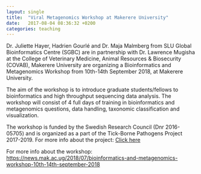 ```yaml
---
layout: single
title:  "Viral Metagenomics Workshop at Makerere University"
date:   2017-08-04 08:36:32 +0200
categories: teaching
---
```


Dr. Juliette Hayer, Hadrien Gourlé and Dr. Maja Malmberg from SLU Global Bioinformatics Centre (SGBC) are in partnership with Dr. Lawrence Mugisha at the College of Veterinary Medicine, Animal Resources & Biosecurity (COVAB), Makerere University are organizing a Bioinformatics and Metagenomics Workshop from 10th-14th September 2018, at Makerere University.

The aim of the workshop is to introduce graduate students/fellows to bioinformatics and high throughput sequencing data analysis.
The workshop will consist of 4 full days of training in bioinformatics and metagenomics questions, data handling, taxonomic classification and visualization.

The workshop is funded by the Swedish Research Council (Dnr 2016-05705) and is organized as a part of the Tick-Borne Pathogens Project 2017-2019.
For more info about the project: [Click here](https://www.slu.se/en/faculties/vh/research/forskningsprojekt/not/an-interdisciplinary-study-of-tick-borne-diseases-in-ugandan-cattle/)

For more info about the workshop: <https://news.mak.ac.ug/2018/07/bioinformatics-and-metagenomics-workshop-10th-14th-september-2018>
